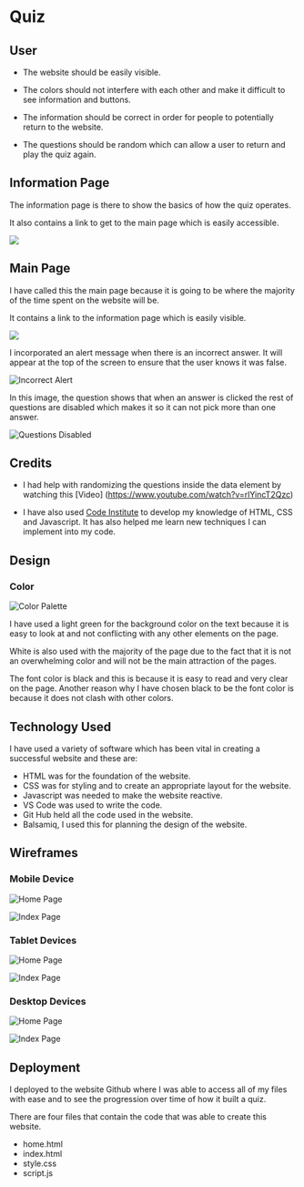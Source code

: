 # Quiz

## User

- The website should be easily visible.

- The colors should not interfere with each other and make it difficult to see information and buttons.

- The information should be correct in order for people to potentially return to the website.

- The questions should be random which can allow a user to return and play the quiz again.

## Information Page

The information page is there to show the basics of how the quiz operates.

It also contains a link to get to the main page which is easily accessible.

![](documentation/quiz-info.png)

## Main Page

I have called this the main page because it is going to be where the majority of the time spent on the website will be.

It contains a link to the information page which is easily visible.

![](documentation/quiz-main.png)

I incorporated an alert message when there is an incorrect answer. It will appear at the top of the screen to ensure that the user knows it was false. 

![Incorrect Alert](documentation/incorrect-alert.png)

In this image, the question shows that when an answer is clicked the rest of questions are disabled which makes it so it can not pick more than one answer.

![Questions Disabled](documentation/question-disabled.png)

## Credits

- I had help with randomizing the questions inside the data element by watching this [Video]  (https://www.youtube.com/watch?v=rlYincT2Qzc)

- I have also used [Code Institute](https://codeinstitute.net/) to develop my knowledge of HTML, CSS and Javascript. It has also helped me learn new techniques I can implement into my code.

## Design

### Color

![Color Palette](documentation/palette-quiz.jpg)

I have used a light green for the background color on the text because it is easy to look at and not conflicting with any other elements on the page.

White is also used with the majority of the page due to the fact that it is not an overwhelming color and will not be the main attraction of the pages.

The font color is black and this is because it is easy to read and very clear on the page. Another reason why I have chosen black to be the font color is because it does not clash with other colors.
## Technology Used

I have used a variety of software which has been vital in creating a successful website and these are:

- HTML was for the foundation of the website.
- CSS was for styling and to create an appropriate layout for the website.
- Javascript was needed to make the website reactive.
- VS Code was used to write the code.
- Git Hub held all the code used in the website.
- Balsamiq, I used this for planning the design of the website. 


## Wireframes

### Mobile Device
![Home Page](documentation/sc-phone-home.png)

![Index Page](documentation/sc-phone-index.png)

### Tablet Devices
![Home Page](documentation/sc-ipad-home.png)

![Index Page](documentation/sc-ipad-index.png)

### Desktop Devices

![Home Page](documentation/sc-laptop-home.png)

![Index Page](documentation/sc-laptop-index.png)

## Deployment

I deployed to the website Github where I was able to access all of my files with ease and to see the progression over time of how it built a quiz.

There are four files that contain the code that was able to create this website.

- home.html
- index.html
- style.css
- script.js

